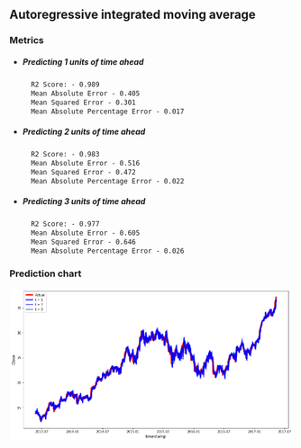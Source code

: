## Autoregressive integrated moving average

### Metrics

- ##### Predicting 1 units of time ahead

        R2 Score: - 0.989
        Mean Absolute Error - 0.405
        Mean Squared Error - 0.301
        Mean Absolute Percentage Error - 0.017

- ##### Predicting 2 units of time ahead

        R2 Score: - 0.983
        Mean Absolute Error - 0.516
        Mean Squared Error - 0.472
        Mean Absolute Percentage Error - 0.022

- ##### Predicting 3 units of time ahead
        R2 Score: - 0.977
        Mean Absolute Error - 0.605
        Mean Squared Error - 0.646
        Mean Absolute Percentage Error - 0.026

### Prediction chart

![ARIMA Prediction Chart](../common/images/ARIMA.png)
